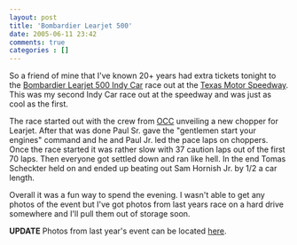 ```yaml
---
layout: post
title: 'Bombardier Learjet 500'
date: 2005-06-11 23:42
comments: true
categories : []
---  
```


So a friend of mine that I've known 20+ years had extra tickets tonight to the <a href="http://www.indycar.com/home.php">Bombardier Learjet 500 Indy Car</a> race out at the <a href="http://www.texasmotorspeedway.com/">Texas Motor Speedway</a>. This was my second Indy Car race out at the speedway and was just as cool as the first.

The race started out with the crew from <a href="http://www.orangecountychoppers.com">OCC</a> unveiling a new chopper for Learjet. After that was done Paul Sr. gave the "gentlemen start your engines" command and he and Paul Jr. led the pace laps on choppers. Once the race started it was rather slow with 37 caution laps out of the first 70 laps. Then everyone got settled down and ran like hell. In the end Tomas Scheckter held on and ended up beating out Sam Hornish Jr. by 1/2 a car length.

Overall it was a fun way to spend the evening. I wasn't able to get any photos of the event but I've got photos from last years race on a hard drive somewhere and I'll pull them out of storage soon.

<strong>UPDATE</strong>
Photos from last year's event can be located <a href="http://fusion94.org/Galleries/IRL_Chevy_500/">here</a>.

